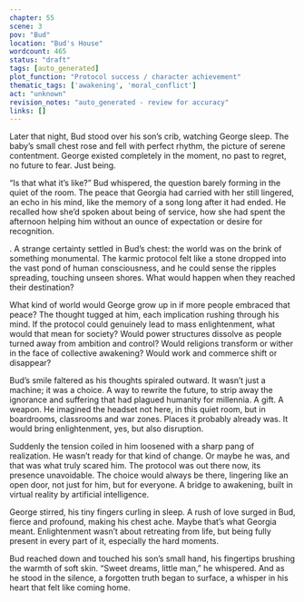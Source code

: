 ```yaml
---
chapter: 55
scene: 3
pov: "Bud"
location: "Bud's House"
wordcount: 465
status: "draft"
tags: [auto_generated]
plot_function: "Protocol success / character achievement"
thematic_tags: ['awakening', 'moral_conflict']
act: "unknown"
revision_notes: "auto_generated - review for accuracy"
links: []
---
```


Later that night, Bud stood over his son’s crib, watching George sleep. The baby’s small chest rose and fell with perfect rhythm, the picture of serene contentment. George existed completely in the moment, no past to regret, no future to fear. Just being. 

“Is that what it’s like?” Bud whispered, the question barely forming in the quiet of the room. The peace that Georgia had carried with her still lingered, an echo in his mind, like the memory of a song long after it had ended. He recalled how she’d spoken about being of service, how she had spent the afternoon helping him without an ounce of expectation or desire for recognition. 

. A strange certainty settled in Bud’s chest: the world was on the brink of something monumental. The karmic protocol felt like a stone dropped into the vast pond of human consciousness, and he could sense the ripples spreading, touching unseen shores. What would happen when they reached their destination? 

What kind of world would George grow up in if more people embraced that peace? The thought tugged at him, each implication rushing through his mind. If the protocol could genuinely lead to mass enlightenment, what would that mean for society? Would power structures dissolve as people turned away from ambition and control? Would religions transform or wither in the face of collective awakening? Would work and commerce shift or disappear? 

Bud’s smile faltered as his thoughts spiraled outward. It wasn’t just a machine; it was a choice. A way to rewrite the future, to strip away the ignorance and suffering that had plagued humanity for millennia. A gift. A weapon. He imagined the headset not here, in this quiet room, but in boardrooms, classrooms and war zones. Places it probably already was. It would bring enlightenment, yes, but also disruption. 

Suddenly the tension coiled in him loosened with a sharp pang of realization. He wasn’t ready for that kind of change. Or maybe he was, and that was what truly scared him. The protocol was out there now, its presence unavoidable. The choice would always be there, lingering like an open door, not just for him, but for everyone. A bridge to awakening, built in virtual reality by artificial intelligence. 

George stirred, his tiny fingers curling in sleep. A rush of love surged in Bud, fierce and profound, making his chest ache. Maybe that’s what Georgia meant. Enlightenment wasn’t about retreating from life, but being fully present in every part of it, especially the hard moments. 

Bud reached down and touched his son’s small hand, his fingertips brushing the warmth of soft skin. “Sweet dreams, little man,” he whispered. And as he stood in the silence, a forgotten truth began to surface, a whisper in his heart that felt like coming home.
